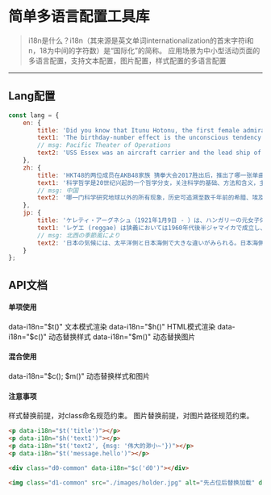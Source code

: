 # 简单多语言配置工具库

> i18n是什么？i18n（其来源是英文单词internationalization的首末字符i和n，18为中间的字符数）是“国际化”的简称。
> 应用场景为中小型活动页面的多语言配置，支持文本配置，图片配置，样式配置的多语言配置

---

## Lang配置

```javascript
const lang = {
    en: {
        title: 'Did you know that Itunu Hotonu, the first female admiral in Africa, joined the Nigerian Navy only because she was rejected by the army?',
        text1: 'The birthday-number effect is the unconscious tendency of people to prefer the numbers in the date of their birthday over other numbers.<br/> First reported in 1997 by Japanese psychologists Shinobu Kitayama and Mayumi Karasawa, the birthday-number effect has been shown to hold across age and gender.',
        // msg: Pacific Theater of Operations
        text2: 'USS Essex was an aircraft carrier and the lead ship of the Essex class built for the United States Navy during World War II. Commissioned in December 1942, Essex participated in several campaigns in the {msg}, earning the Presidential Unit Citation and thirteen battle stars.'
    },
    zh: {
        title: 'HKT48的两位成员在AKB48家族 猜拳大会2017胜出后，推出了哪一张单曲？',
        text1: '科学哲学是20世纪兴起的一个哲学分支，关注科学的基础、方法和含义，主要研究科学的本性、科学理论的结构、科学解释、科学检验、科学观察与理论的关系、科学理论的选择等。<br/>该学科的中心问题是：什么有资格作为科学，科学理论的可靠性，和科学的终极目的。',
        // msg: 中国
        text2: '哪一门科学研究地球以外的所有现象，历史可追溯至数千年前的希腊、埃及、{msg}等古代文明？'
    },
    jp: {
        title: 'ケレティ・アーグネシュ（1921年1月9日 - ）は、ハンガリーの元女子体操競技選手。ユダヤ人であることからナチスによる迫害を受けたがホロコーストから生き残り、第二次世界大戦後に30歳代で出場した',
        text1: 'レゲエ (reggae) は狭義においては1960年代後半ジャマイカで成立し、1980年代前半まで流行した4分の4拍子の第2・第4拍目をカッティング奏法で刻むギター、各小節の3拍目にアクセントが置かれるドラム、うねるようなベースラインを奏でるベースなどの音楽的特徴を持つポピュラー音楽である。<br/>広義においてはジャマイカで成立したポピュラー音楽全般のことをいう。',
        // msg: 北西の季節風により
        text2: '日本の気候には、太平洋側と日本海側で大きな違いがみられる。日本海側では、{msg}、冬に雪や雨が多く、太平洋側では、南東の季節風により、夏に雨が多い。'
    }
};
```

## API文档

#### 单项使用

data-i18n="$t()" 文本模式渲染
data-i18n="$h()" HTML模式渲染
data-i18n="$c()" 动态替换样式
data-i18n="$m()" 动态替换图片

#### 混合使用

data-i18n="$c(); $m()" 动态替换样式和图片

#### 注意事项

样式替换前提，对class命名规范约束。
图片替换前提，对图片路径规范约束。

```html
<p data-i18n="$t('title')"></p>
<p data-i18n="$h('text1')"></p>
<p data-i18n="$t('text2', {msg: '伟大的渺小~'})"></p>
<p data-i18n="$t('message.hello')"></p>

<div class="d0-common" data-i18n="$c('d0')"></div>

<img class="d1-common" src="./images/holder.jpg" alt="先占位后替换加载" data-i18n="$m('d1'); $c('d1')">
```